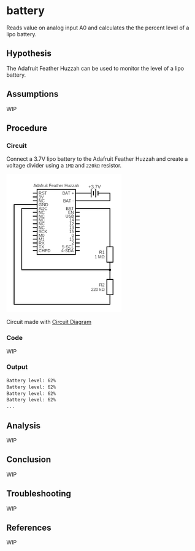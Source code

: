 # battery

Reads value on analog input A0 and calculates the the percent level of a lipo battery.

## Hypothesis

The Adafruit Feather Huzzah can be used to monitor the level of a lipo battery.

## Assumptions

WIP

## Procedure

### Circuit

Connect a 3.7V lipo battery to the Adafruit Feather Huzzah and create a 
voltage divider using a `1MΩ` and `220kΩ` resistor.

![](./images/circuit.png)

Circuit made with [Circuit Diagram](https://www.circuit-diagram.org/)

### Code

WIP

### Output
```bash
Battery level: 62%
Battery level: 62%
Battery level: 62%
Battery level: 62%
...
```

## Analysis

WIP

## Conclusion

WIP

## Troubleshooting

WIP

## References

WIP
